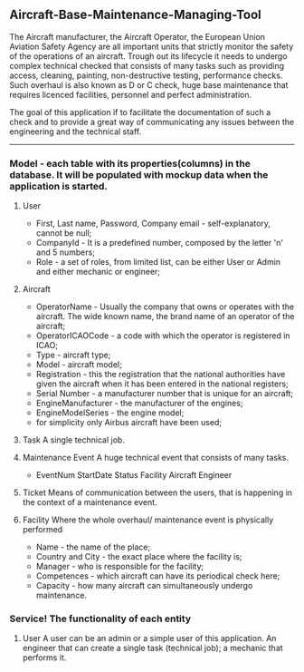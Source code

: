 ## Aircraft-Base-Maintenance-Managing-Tool
The Aircraft manufacturer, the Aircraft Operator, the European Union Aviation Safety Agency are all important units that strictly monitor the safety of the operations of an aircraft.
Trough out its lifecycle it needs to undergo complex technical checked that consists of many tasks such as providing access, cleaning, painting, non-destructive testing, performance checks.
Such overhaul is also known as D or C check, huge base maintenance that requires licenced facilities, personnel and perfect administration. 

The goal of this application if to facilitate the documentation of such a check and to provide a great way of communicating any issues between the engineering and the technical staff. 

---------
### Model - each table with its properties(columns) in the database. It will be populated with mockup data when the application is started.
1. User
   - First, Last name, Password, Company email - self-explanatory, cannot be null;
   - CompanyId - It is a predefined number, composed by the letter 'n' and 5 numbers; 
   - Role - a set of roles, from limited list, can be either User or Admin and either mechanic or engineer; 
   
2. Aircraft
   - OperatorName - Usually the company that owns or operates with the aircraft. The wide known name, the brand name of an operator of the aircraft;
   - OperatorICAOCode - a code with which the operator is registered in ICAO;
   - Type - aircraft type;
   - Model - aircraft model;
   - Registration - this the registration that the national authorities have given the aircraft when it has been entered in the national registers; 
   - Serial Number - a manufacturer number that is unique for an aircraft;
   - EngineManufacturer - the manufacturer of the engines;
   - EngineModelSeries - the engine model;
   - for simplicity only Airbus aircraft have been used;

3. Task
   A single technical job.

4. Maintenance Event
   A huge technical event that consists of many tasks.
   - EventNum
     StartDate
     Status
     Facility
     Aircraft
     Engineer


5. Ticket
   Means of communication between the users, that is happening in the context of a maintenance event.

6. Facility 
   Where the whole overhaul/ maintenance event is physically performed
   - Name - the name of the place;
   - Country and City - the exact place where the facility is;
   - Manager - who is responsible for the facility;
   - Competences - which aircraft can have its periodical check here;
   - Capacity - how many aircraft can simultaneously undergo maintenance. 
   
### Service! The functionality of each entity
1. User
   A user can be an admin or a simple user of this application.
   An engineer that can create a single task (technical job);
   a mechanic that performs it.